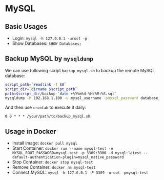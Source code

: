 
# MySQL

## Basic Usages

  * Login: `mysql -h 127.0.0.1 -uroot -p`
  * Show Databases: `SHOW Databases;`

## Backup MySQL by `mysqldump`

We can use following script `backup_mysql.sh` to backup the remote MySQL database:
```bash
script_path=`readlink -f $0`
script_dir=`dirname $script_path`
path=$script_dir/backup-`date +%Y%m%d-%H:%M:%S.sql`
mysqldump -h 192.168.1.100 -u mysql_username -pmysql_password database_name >$path
```

And then use `crontab` to execute it daily:
```crontab
0 0 * * * /your/path/to/backup_mysql.sh
```

## Usage in Docker

  * Install image: `docker pull mysql`
  * Start Container: `docker run --name mysql-test -e MYSQL_ROOT_PASSWORD=mysql-test -p 3309:3306 -d mysql:latest --default-authentication-plugin=mysql_native_password`
  * Stop Container: `docker stop mysql-test`
  * Remove Container: `docker rm mysql-test`
  * Connect MySQL: `mysql -h 127.0.0.1 -P 3309 -uroot -pmysql-test`
  
